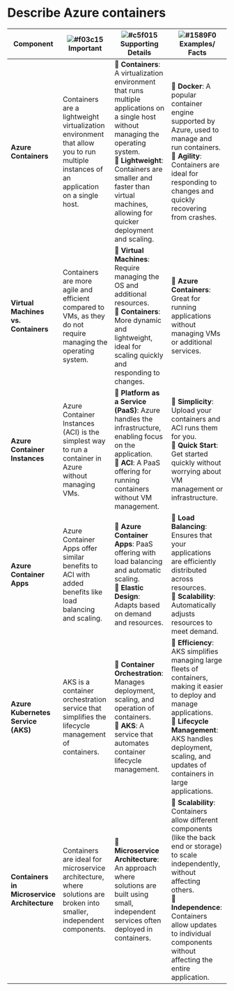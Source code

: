 # Describe Azure containers

| **Component**                   | ![#f03c15](https://placehold.co/15x15/f03c15/f03c15.png) **Important** | ![#c5f015](https://placehold.co/15x15/c5f015/c5f015.png) **Supporting Details** | ![#1589F0](https://placehold.co/15x15/1589F0/1589F0.png) **Examples/ Facts** |
|----------------------------------|----------------------------------|-----------------------------------------|----------------------------------------------|
| **Azure Containers**             | Containers are a lightweight virtualization environment that allow you to run multiple instances of an application on a single host. | 🔹 **Containers**: A virtualization environment that runs multiple applications on a single host without managing the operating system. <br> 🔹 **Lightweight**: Containers are smaller and faster than virtual machines, allowing for quicker deployment and scaling. | 🔹 **Docker**: A popular container engine supported by Azure, used to manage and run containers. <br> 🔹 **Agility**: Containers are ideal for responding to changes and quickly recovering from crashes. |
| **Virtual Machines vs. Containers** | Containers are more agile and efficient compared to VMs, as they do not require managing the operating system. | 🔹 **Virtual Machines**: Require managing the OS and additional resources. <br> 🔹 **Containers**: More dynamic and lightweight, ideal for scaling quickly and responding to changes. | 🔹 **Azure Containers**: Great for running applications without managing VMs or additional services. |
| **Azure Container Instances**    | Azure Container Instances (ACI) is the simplest way to run a container in Azure without managing VMs. | 🔹 **Platform as a Service (PaaS)**: Azure handles the infrastructure, enabling focus on the application. <br> 🔹 **ACI**: A PaaS offering for running containers without VM management. | 🔹 **Simplicity**: Upload your containers and ACI runs them for you. <br> 🔹 **Quick Start**: Get started quickly without worrying about VM management or infrastructure. |
| **Azure Container Apps**         | Azure Container Apps offer similar benefits to ACI with added benefits like load balancing and scaling. | 🔹 **Azure Container Apps**: PaaS offering with load balancing and automatic scaling. <br> 🔹 **Elastic Design**: Adapts based on demand and resources. | 🔹 **Load Balancing**: Ensures that your applications are efficiently distributed across resources. <br> 🔹 **Scalability**: Automatically adjusts resources to meet demand. |
| **Azure Kubernetes Service (AKS)** | AKS is a container orchestration service that simplifies the lifecycle management of containers. | 🔹 **Container Orchestration**: Manages deployment, scaling, and operation of containers. <br> 🔹 **AKS**: A service that automates container lifecycle management. | 🔹 **Efficiency**: AKS simplifies managing large fleets of containers, making it easier to deploy and manage applications. <br> 🔹 **Lifecycle Management**: AKS handles deployment, scaling, and updates of containers in large applications. |
| **Containers in Microservice Architecture** | Containers are ideal for microservice architecture, where solutions are broken into smaller, independent components. | 🔹 **Microservice Architecture**: An approach where solutions are built using small, independent services often deployed in containers. | 🔹 **Scalability**: Containers allow different components (like the back end or storage) to scale independently, without affecting others. <br> 🔹 **Independence**: Containers allow updates to individual components without affecting the entire application. |
